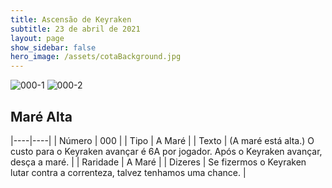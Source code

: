 ```yaml
---
title: Ascensão de Keyraken
subtitle: 23 de abril de 2021
layout: page
show_sidebar: false
hero_image: /assets/cotaBackground.jpg
---
```


![000-1](https://cards-keyforge.s3.eu-north-1.amazonaws.com/media/pt/rotk/000-1.png)
![000-2](https://cards-keyforge.s3.eu-north-1.amazonaws.com/media/pt/rotk/000-2.png)

## Maré Alta

|----|----|
| Número | 000 |
| Tipo | A Maré |
| Texto | (A maré está alta.) O custo para o Keyraken avançar é 6A por jogador. Após o Keyraken avançar, desça a maré. |
| Raridade | A Maré |
| Dizeres | Se fizermos o Keyraken lutar contra a correnteza, talvez tenhamos uma chance. |

